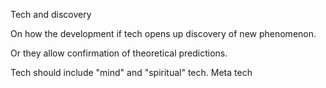 Tech and discovery

On how the development if tech opens up discovery of new phenomenon. 

Or they allow confirmation of theoretical predictions. 

Tech should include "mind" and "spiritual" tech. Meta tech
